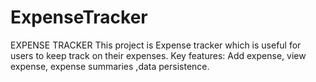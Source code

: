 # ExpenseTracker
EXPENSE TRACKER
This project is Expense tracker which is useful for users to keep track on their expenses.
Key features: Add expense, view expense, expense summaries ,data persistence.
